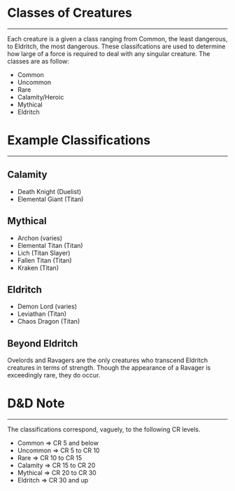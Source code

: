 # Classes of Creatures
---
Each creature is a given a class ranging from Common, the least dangerous, to Eldritch, the most dangerous. These classifcations are used to determine how large of a force is required to deal with any singular creature. The classes are as follow:

* Common
* Uncommon
* Rare
* Calamity/Heroic
* Mythical
* Eldritch

 
# Example Classifications
---
## Calamity
* Death Knight (Duelist)
* Elemental Giant (Titan)

 
## Mythical
* Archon (varies)
* Elemental Titan (Titan)
* Lich (Titan Slayer)
* Fallen Titan (Titan)
* Kraken (Titan)

## Eldritch
* Demon Lord (varies)
* Leviathan (Titan)
* Chaos Dragon (Titan)

 
## Beyond Eldritch
Ovelords and Ravagers are the only creatures who transcend Eldritch creatures in terms of strength. Though the appearance of a Ravager is exceedingly rare, they do occur.  

# D&D Note
---
The classifications correspond, vaguely, to the following CR levels.  
* Common => CR 5 and below
* Uncommon => CR 5 to CR 10
* Rare => CR 10 to CR 15
* Calamity => CR 15 to CR 20
* Mythical => CR 20 to CR 30
* Eldritch => CR 30 and up